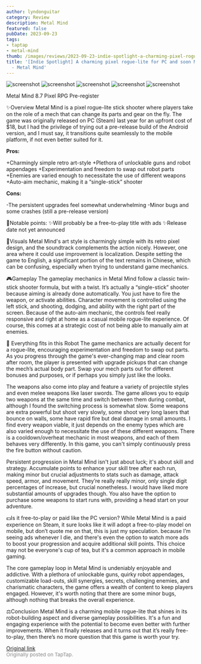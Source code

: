 ```yaml
---
author: lyndonguitar
category: Review
description: Metal Mind
featured: false
pubDate: 2023-09-23
tags:
- taptap
- metal-mind
thumb: /images/reviews/2023-09-23-indie-spotlight-a-charming-pixel-rogue-lite-for-pc-and-soon-mobile--review---metal-mind-0.avif
title: '[Indie Spotlight] A charming pixel rogue-lite for PC and soon Mobile! | Review
  - Metal Mind'
---
```


<div class="gallery">
  <img src="/images/reviews/2023-09-23-indie-spotlight-a-charming-pixel-rogue-lite-for-pc-and-soon-mobile--review---metal-mind-0.avif" alt="screenshot" />
  <img src="/images/reviews/2023-09-23-indie-spotlight-a-charming-pixel-rogue-lite-for-pc-and-soon-mobile--review---metal-mind-1.avif" alt="screenshot" />
  <img src="/images/reviews/2023-09-23-indie-spotlight-a-charming-pixel-rogue-lite-for-pc-and-soon-mobile--review---metal-mind-2.avif" alt="screenshot" />
  <img src="/images/reviews/2023-09-23-indie-spotlight-a-charming-pixel-rogue-lite-for-pc-and-soon-mobile--review---metal-mind-3.avif" alt="screenshot" />
  <img src="/images/reviews/2023-09-23-indie-spotlight-a-charming-pixel-rogue-lite-for-pc-and-soon-mobile--review---metal-mind-4.avif" alt="screenshot" />
</div>

Metal Mind
8.7
Pixel
RPG
Pre-register

✨Overview
Metal Mind is a pixel rogue-lite stick shooter where players take on the role of a mech that can change its parts and gear on the fly. The game was originally released on PC (Steam) last year for an upfront cost of $18, but I had the privilege of trying out a pre-release build of the Android version, and I must say, it transitions quite seamlessly to the mobile platform, if not even better suited for it.


**Pros:**


+Charmingly simple retro art-style
+Plethora of unlockable guns and robot appendages
+Experimentation and freedom to swap out robot parts
+Enemies are varied enough to necessitate the use of different weapons
+Auto-aim mechanic, making it a “single-stick” shooter


**Cons:**


-The persistent upgrades feel somewhat underwhelming
-Minor bugs and some crashes (still a pre-release version)

📝Notable points:
✨Will probably be a free-to-play title with ads
✨Release date not yet announced

🎨Visuals
Metal Mind's art style is charmingly simple with its retro pixel design, and the soundtrack complements the action nicely. However, one area where it could use improvement is localization. Despite setting the game to English, a significant portion of the text remains in Chinese, which can be confusing, especially when trying to understand game mechanics.

🎮Gameplay
The gameplay mechanics in Metal Mind follow a classic twin-stick shooter formula, but with a twist. It’s actually a “single-stick” shooter because aiming is already done automatically. You just have to fire the weapon, or activate abilities. Character movement is controlled using the left stick, and shooting, dodging, and ability with the right part of the screen. Because of the auto-aim mechanic, the controls feel really responsive and right at home as a casual mobile rogue-lite experience. Of course, this comes at a strategic cost of not being able to manually aim at enemies.

🦿 Everything fits in this Robot
The game mechanics are actually decent for a rogue-lite, encouraging experimentation and freedom to swap out parts. As you progress through the game's ever-changing map and clear room after room, the player is presented with upgrade pickups that can change the mech’s actual body part. Swap your mech parts out for different bonuses and purposes, or if perhaps you simply just like the looks.

The weapons also come into play and feature a variety of projectile styles and even melee weapons like laser swords. The game allows you to equip two weapons at the same time and switch between them during combat, although I found the switching process is somewhat slow. Some weapons are extra powerful but shoot very slowly, some shoot very long lasers that bounce on walls, some have rapid fire but deal damage in small amounts. I find every weapon viable, it just depends on the enemy types which are also varied enough to necessitate the use of these different weapons. There is a cooldown/overheat mechanic in most weapons, and each of them behaves very differently. In this game, you can't simply continuously press the fire button without caution.

Persistent progression in Metal Mind isn't just about luck; it's about skill and strategy. Accumulate points to enhance your skill tree after each run, making minor but crucial adjustments to stats such as damage, attack speed, armor, and movement. They’re really really minor, only single digit percentages of increase, but crucial nonetheless. I would have liked more substantial amounts of upgrades though. You also have the option to purchase some weapons to start runs with, providing a head start on your adventure.

💵Is it free-to-play or paid like the PC version?
While Metal Mind is a paid experience on Steam, it sure looks like it will adopt a free-to-play model on mobile, but don’t quote me on that, this is just my speculation. because I’m seeing ads whenever I die, and there's even the option to watch more ads to boost your progression and acquire additional skill points. This choice may not be everyone's cup of tea, but it's a common approach in mobile gaming.

The core gameplay loop in Metal Mind is undeniably enjoyable and addictive. With a plethora of unlockable guns, quirky robot appendages, customizable load-outs, skill synergies, secrets, challenging enemies, and charismatic characters, the game offers a wealth of content to keep players engaged. However, it's worth noting that there are some minor bugs, although nothing that breaks the overall experience.

⚖️Conclusion
Metal Mind is a charming mobile rogue-lite that shines in its robot-building aspect and diverse gameplay possibilities. It's a fun and engaging experience with the potential to become even better with further improvements. When it finally releases and it turns out that it’s really free-to-play, then there’s no more question that this game is worth your try.

[Original link](https://www.taptap.io/post/6336400)<br><span style="font-size: 0.95em; color: #888;">Originally posted on TapTap.</span>